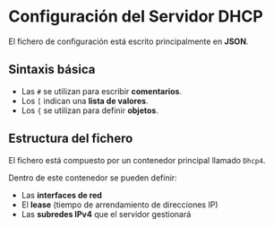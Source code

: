 # Configuración del Servidor DHCP

El fichero de configuración está escrito principalmente en **JSON**.

## Sintaxis básica

- Las `#` se utilizan para escribir **comentarios**.
- Los `[` indican una **lista de valores**.
- Los `{` se utilizan para definir **objetos**.

## Estructura del fichero

El fichero está compuesto por un contenedor principal llamado `Dhcp4`.

Dentro de este contenedor se pueden definir:

- Las **interfaces de red**
- El **lease** (tiempo de arrendamiento de direcciones IP)
- Las **subredes IPv4** que el servidor gestionará
